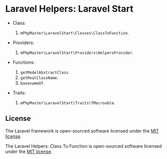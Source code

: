 # Laravel Helpers: Laravel Start

- Class:
  1. `mPhpMaster\LaravelStart\Classes\ClassToFunction`.


- Providers:
  1. `mPhpMaster\LaravelStart\Providers\HelpersProvider`.


- Functions:
  1. `getModelAbstractClass`.
  2. `getRealClassName`.
  3. `basenameOf`.


- Traits:
  1. `mPhpMaster\LaravelStart\Traits\TMacroable`.



## License

The Laravel framework is open-sourced software licensed under the [MIT license](https://opensource.org/licenses/MIT).

The Laravel Helpers: Class To Function is open-sourced software licensed under the [MIT license](https://github.com/mPhpMaster/laravel-start/blob/master/LICENSE).
